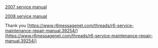 [2007 service manual](OEM-Docs/Yamaha/2007_R6S_Service.pdf)

[2008 service manual](OEM-Docs/Yamaha/LIT-11616-21-61.pdf)

Thank you [https://www.r6messagenet.com/threads/r6-service-maintenance-repair-manual.39254/](https://www.r6messagenet.com/threads/r6-service-maintenance-repair-manual.39254/)